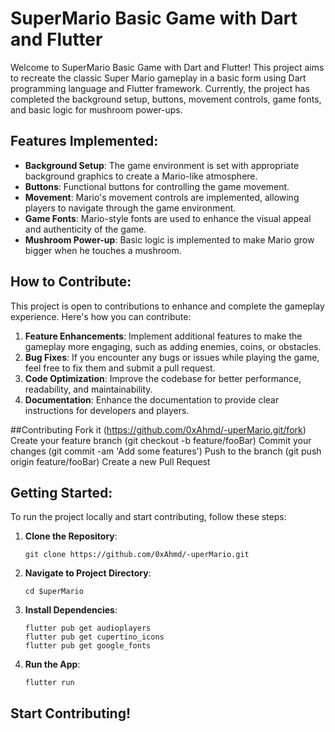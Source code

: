 
# SuperMario Basic Game with Dart and Flutter

Welcome to SuperMario Basic Game with Dart and Flutter! This project aims to recreate the classic Super Mario gameplay in a basic form using Dart programming language and Flutter framework. Currently, the project has completed the background setup, buttons, movement controls, game fonts, and basic logic for mushroom power-ups.

## Features Implemented:

- **Background Setup**: The game environment is set with appropriate background graphics to create a Mario-like atmosphere.
- **Buttons**: Functional buttons for controlling the game movement.
- **Movement**: Mario's movement controls are implemented, allowing players to navigate through the game environment.
- **Game Fonts**: Mario-style fonts are used to enhance the visual appeal and authenticity of the game.
- **Mushroom Power-up**: Basic logic is implemented to make Mario grow bigger when he touches a mushroom.

## How to Contribute:

This project is open to contributions to enhance and complete the gameplay experience. Here's how you can contribute:

1. **Feature Enhancements**: Implement additional features to make the gameplay more engaging, such as adding enemies, coins, or obstacles.
2. **Bug Fixes**: If you encounter any bugs or issues while playing the game, feel free to fix them and submit a pull request.
3. **Code Optimization**: Improve the codebase for better performance, readability, and maintainability.
4. **Documentation**: Enhance the documentation to provide clear instructions for developers and players.

##Contributing
Fork it (https://github.com/0xAhmd/-uperMario.git/fork)
Create your feature branch (git checkout -b feature/fooBar)
Commit your changes (git commit -am 'Add some features')
Push to the branch (git push origin feature/fooBar)
Create a new Pull Request
## Getting Started:

To run the project locally and start contributing, follow these steps:

1. **Clone the Repository**: 
   ```
   git clone https://github.com/0xAhmd/-uperMario.git
   ```

2. **Navigate to Project Directory**:
   ```
   cd $uperMario
   ```

3. **Install Dependencies**:
   ```
   flutter pub get audioplayers
   flutter pub get cupertino_icons
   flutter pub get google_fonts
   
   ```

4. **Run the App**:
   ```
   flutter run
   ```

## **Start Contributing!**


